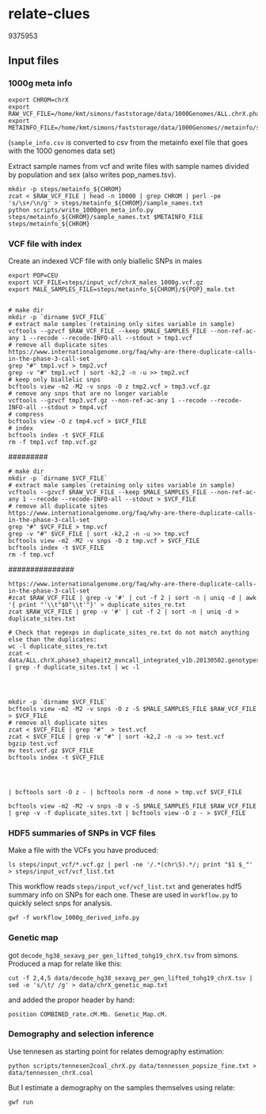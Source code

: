# relate-clues
9375953
## Input files

### 1000g meta info

    export CHROM=chrX
    export RAW_VCF_FILE=/home/kmt/simons/faststorage/data/1000Genomes/ALL.chrX.phase3_shapeit2_mvncall_integrated_v1b.20130502.genotypes.vcf.gz
    export METAINFO_FILE=/home/kmt/simons/faststorage/data/1000Genomes//metainfo/sample_info.csv

(`sample_info.csv` is converted to csv from the metainfo exel file that goes with the 1000 genomes data set)

Extract sample names from vcf and write files with sample names divided by population and sex (also writes pop_names.tsv). 

    mkdir -p steps/metainfo_${CHROM}
    zcat < $RAW_VCF_FILE | head -n 10000 | grep CHROM | perl -pe 's/\s+/\n/g' > steps/metainfo_${CHROM}/sample_names.txt
    python scripts/write_1000gen_meta_info.py steps/metainfo_${CHROM}/sample_names.txt $METAINFO_FILE steps/metainfo_${CHROM}

### VCF file with index

Create an indexed VCF file with only biallelic SNPs in males

    export POP=CEU
    export VCF_FILE=steps/input_vcf/chrX_males_1000g.vcf.gz
    export MALE_SAMPLES_FILE=steps/metainfo_${CHROM}/${POP}_male.txt


    # make dir
    mkdir -p `dirname $VCF_FILE`
    # extract male samples (retaining only sites variable in sample)
    vcftools --gzvcf $RAW_VCF_FILE --keep $MALE_SAMPLES_FILE --non-ref-ac-any 1 --recode --recode-INFO-all --stdout > tmp1.vcf
    # remove all duplicate sites https://www.internationalgenome.org/faq/why-are-there-duplicate-calls-in-the-phase-3-call-set
    grep "#" tmp1.vcf > tmp2.vcf
    grep -v "#" tmp1.vcf | sort -k2,2 -n -u >> tmp2.vcf
    # keep only biallelic snps
    bcftools view -m2 -M2 -v snps -O z tmp2.vcf > tmp3.vcf.gz
    # remove any snps that are no longer variable
    vcftools --gzvcf tmp3.vcf.gz --non-ref-ac-any 1 --recode --recode-INFO-all --stdout > tmp4.vcf
    # compress
    bcftools view -O z tmp4.vcf > $VCF_FILE
    # index
    bcftools index -t $VCF_FILE
    rm -f tmp1.vcf tmp.vcf.gz

#########


    # make dir
    mkdir -p `dirname $VCF_FILE`
    # extract male samples (retaining only sites variable in sample)
    vcftools --gzvcf $RAW_VCF_FILE --keep $MALE_SAMPLES_FILE --non-ref-ac-any 1 --recode --recode-INFO-all --stdout > $VCF_FILE
    # remove all duplicate sites https://www.internationalgenome.org/faq/why-are-there-duplicate-calls-in-the-phase-3-call-set
    grep "#" $VCF_FILE > tmp.vcf
    grep -v "#" $VCF_FILE | sort -k2,2 -n -u >> tmp.vcf
    bcftools view -m2 -M2 -v snps -O z tmp.vcf > $VCF_FILE
    bcftools index -t $VCF_FILE
    rm -f tmp.vcf


###############




    https://www.internationalgenome.org/faq/why-are-there-duplicate-calls-in-the-phase-3-call-set
    #zcat $RAW_VCF_FILE | grep -v '#' | cut -f 2 | sort -n | uniq -d | awk '{ print "'\\t"$0"\\t'"}' > duplicate_sites_re.txt
    zcat $RAW_VCF_FILE | grep -v '#' | cut -f 2 | sort -n | uniq -d > duplicate_sites.txt

    # Check that regexps in duplicate_sites_re.txt do not match anything else than the duplicates:
    wc -l duplicate_sites_re.txt
    zcat < data/ALL.chrX.phase3_shapeit2_mvncall_integrated_v1b.20130502.genotypes.vcf.gz | grep -f duplicate_sites.txt | wc -l




    mkdir -p `dirname $VCF_FILE`
    bcftools view -m2 -M2 -v snps -O z -S $MALE_SAMPLES_FILE $RAW_VCF_FILE > $VCF_FILE
    # remove all duplicate sites
    zcat < $VCF_FILE | grep "#"  > test.vcf
    zcat < $VCF_FILE | grep -v "#" | sort -k2,2 -n -u >> test.vcf
    bgzip test.vcf
    mv test.vcf.gz $VCF_FILE
    bcftools index -t $VCF_FILE




    | bcftools sort -O z - | bcftools norm -d none > tmp.vcf $VCF_FILE

    bcftools view -m2 -M2 -v snps -O v -S $MALE_SAMPLES_FILE $RAW_VCF_FILE | grep -v -f duplicate_sites.txt | bcftools view -O z - > $VCF_FILE





### HDF5 summaries of SNPs in VCF files

Make a file with the VCFs you have produced:

    ls steps/input_vcf/*.vcf.gz | perl -ne '/.*(chr\S).*/; print "$1 $_"' > steps/input_vcf/vcf_list.txt

This workflow reads `steps/input_vcf/vcf_list.txt` and generates hdf5 summary info on SNPs for each one. These are used in `workflow.py` to quickly select snps for analysis.

    gwf -f workflow_1000g_derived_info.py

### Genetic map

got `decode_hg38_sexavg_per_gen_lifted_tohg19_chrX.tsv` from simons. Produced a map for relate like this:

    cut -f 2,4,5 data/decode_hg38_sexavg_per_gen_lifted_tohg19_chrX.tsv | sed -e 's/\t/ /g' > data/chrX_genetic_map.txt

and added the propor header by hand:

    position COMBINED_rate.cM.Mb. Genetic_Map.cM.

### Demography and selection inference

Use tennesen as starting point for relates demography estimation:

    python scripts/tennesen2coal_chrX.py data/tennessen_popsize_fine.txt > data/tennessen_chrX.coal

But I estimate a demography on the samples themselves using relate:

    gwf run




